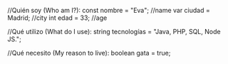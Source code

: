 //Quién soy (Who am I?):
const nombre = "Eva"; //name
var ciudad = Madrid; //city
int edad = 33; //age

//Qué utilizo (What do I use):
string tecnologías = "Java, PHP, SQL, Node JS.";

//Qué necesito (My reason to live):
boolean gata = true;

